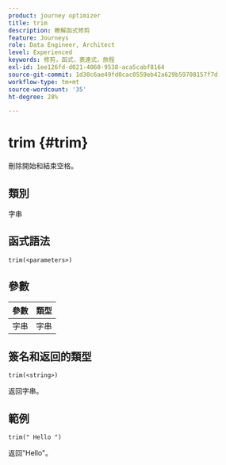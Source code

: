 ```yaml
---
product: journey optimizer
title: trim
description: 瞭解函式修剪
feature: Journeys
role: Data Engineer, Architect
level: Experienced
keywords: 修剪，函式，表達式，旅程
exl-id: 1ee126fd-d021-4060-9538-aca5cabf8164
source-git-commit: 1d30c6ae49fd0cac0559eb42a629b59708157f7d
workflow-type: tm+mt
source-wordcount: '35'
ht-degree: 28%

---
```


# trim {#trim}

刪除開始和結束空格。

## 類別

字串

## 函式語法

`trim(<parameters>)`

## 參數

| 參數 | 類型 |
|-----------|------------------|
| 字串 | 字串 |

## 簽名和返回的類型

`trim(<string>)`

返回字串。

## 範例

`trim(" Hello ")`

返回&quot;Hello&quot;。
